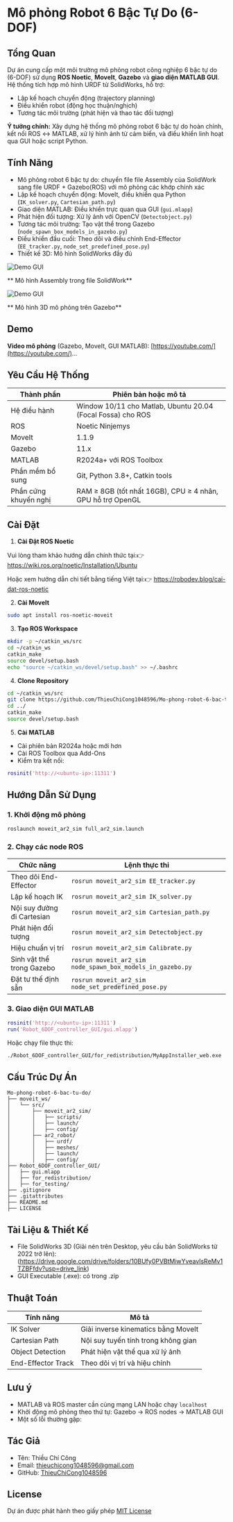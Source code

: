 # Mô phỏng Robot 6 Bậc Tự Do (6-DOF)

## Tổng Quan

Dự án cung cấp một môi trường mô phỏng robot công nghiệp 6 bậc tự do (6-DOF) sử dụng **ROS Noetic**, **MoveIt**, **Gazebo** và **giao diện MATLAB GUI**. Hệ thống tích hợp mô hình URDF từ SolidWorks, hỗ trợ:

* Lập kế hoạch chuyển động (trajectory planning)
* Điều khiển robot (động học thuận/nghịch)
* Tương tác môi trường (phát hiện và thao tác đối tượng)

**Ý tưởng chính:** Xây dựng hệ thống mô phỏng robot 6 bậc tự do hoàn chỉnh, kết nối ROS ↔ MATLAB, xử lý hình ảnh từ cảm biến, và điều khiển linh hoạt qua GUI hoặc script Python.

## Tính Năng

* Mô phỏng robot 6 bậc tự do: chuyển file file Assembly của SolidWork sang file URDF + Gazebo(ROS) với mô phỏng các khớp chính xác
* Lập kế hoạch chuyển động: MoveIt, điều khiển qua Python (`IK_solver.py`, `Cartesian_path.py`)
* Giao diện MATLAB: Điều khiển trực quan qua GUI (`gui.mlapp`)
* Phát hiện đối tượng: Xử lý ảnh với OpenCV (`Detectobject.py`)
* Tương tác môi trường: Tạo vật thể trong Gazebo (`node_spawn_box_models_in_gazebo.py`)
* Điều khiển đầu cuối: Theo dõi và điều chỉnh End-Effector (`EE_tracker.py`, `node_set_predefined_pose.py`)
* Thiết kế 3D: Mô hình SolidWorks đầy đủ


![Demo GUI](https://drive.google.com/uc?export=view&id=1YwCPNcOnOscLRBTUyOEucLvSFvD39UGx)

**             Mô hình Assembly trong file SolidWork** 

![Demo GUI](https://drive.google.com/uc?export=view&id=1m1rPwmgqAXiJfKh5xN3QxK1OqHbtwVgE)

**            Mô hình 3D mô phỏng trên Gazebo** 

## Demo

**Video mô phỏng** (Gazebo, MoveIt, GUI MATLAB):
[https://youtube.com/](https://youtube.com/)...



## Yêu Cầu Hệ Thống

| Thành phần            | Phiên bản hoặc mô tả                                        |
| --------------------- | ----------------------------------------------------------  |
| Hệ điều hành          | Window 10/11 cho Matlab, Ubuntu 20.04 (Focal Fossa) cho ROS |
| ROS                   | Noetic Ninjemys                                             |
| MoveIt                | 1.1.9                                                       |
| Gazebo                | 11.x                                                        |
| MATLAB                | R2024a+ với ROS Toolbox                                     |
| Phần mềm bổ sung      | Git, Python 3.8+, Catkin tools                              |
| Phần cứng khuyến nghị | RAM ≥ 8GB (tốt nhất 16GB), CPU ≥ 4 nhân, GPU hỗ trợ OpenGL  |

## Cài Đặt

1. **Cài Đặt ROS Noetic**

Vui lòng tham khảo hướng dẫn chính thức tại:👉 https://wiki.ros.org/noetic/Installation/Ubuntu

Hoặc xem hướng dẫn chi tiết bằng tiếng Việt tại:👉 https://robodev.blog/cai-dat-ros-noetic

2. **Cài MoveIt**

```bash
sudo apt install ros-noetic-moveit
```

3. **Tạo ROS Workspace**

```bash
mkdir -p ~/catkin_ws/src
cd ~/catkin_ws
catkin_make
source devel/setup.bash
echo "source ~/catkin_ws/devel/setup.bash" >> ~/.bashrc
```

4. **Clone Repository**

```bash
cd ~/catkin_ws/src
git clone https://github.com/ThieuChiCong1048596/Mo-phong-robot-6-bac-tu-do.git
cd ../
catkin_make
source devel/setup.bash
```

5. **Cài MATLAB**

* Cài phiên bản R2024a hoặc mới hơn
* Cài ROS Toolbox qua Add-Ons
* Kiểm tra kết nối:

```matlab
rosinit('http://<ubuntu-ip>:11311')
```

## Hướng Dẫn Sử Dụng

### 1. Khởi động mô phỏng

```bash
roslaunch moveit_ar2_sim full_ar2_sim.launch
```

### 2. Chạy các node ROS

| Chức năng                  | Lệnh thực thi                                              |
| -------------------------- | ---------------------------------------------------------- |
| Theo dõi End-Effector      | `rosrun moveit_ar2_sim EE_tracker.py`                      |
| Lập kế hoạch IK            | `rosrun moveit_ar2_sim IK_solver.py`                       |
| Nội suy đường đi Cartesian | `rosrun moveit_ar2_sim Cartesian_path.py`                  |
| Phát hiện đối tượng        | `rosrun moveit_ar2_sim Detectobject.py`                    |
| Hiệu chuẩn vị trí          | `rosrun moveit_ar2_sim Calibrate.py`                       |
| Sinh vật thể trong Gazebo  | `rosrun moveit_ar2_sim node_spawn_box_models_in_gazebo.py` |
| Đặt tư thế định sẵn        | `rosrun moveit_ar2_sim node_set_predefined_pose.py`        |

### 3. Giao diện GUI MATLAB

```matlab
rosinit('http://<ubuntu-ip>:11311')
run('Robot_6DOF_controller_GUI/gui.mlapp')
```

Hoặc chạy file thực thi:

```bash
./Robot_6DOF_controller_GUI/for_redistribution/MyAppInstaller_web.exe
```

## Cấu Trúc Dự Án

```text
Mo-phong-robot-6-bac-tu-do/
├── moveit_ws/
│   └── src/
│       ├── moveit_ar2_sim/
│       │   ├── scripts/
│       │   ├── launch/
│       │   ├── config/
│       ├── ar2_robot/
│       │   ├── urdf/
│       │   ├── meshes/
│       │   ├── launch/
│       │   ├── config/
├── Robot_6DOF_controller_GUI/
│   ├── gui.mlapp
│   ├── for_redistribution/
│   ├── for_testing/
├── .gitignore
├── .gitattributes
├── README.md
├── LICENSE
```

## Tài Liệu & Thiết Kế

* File SolidWorks 3D (Giải nén trên Desktop, yêu cầu bản SolidWorks từ 2022 trở lên): (https://drive.google.com/drive/folders/10BUfy0PVBtMiwYveavlsReMv1TZBFfdv?usp=drive_link)
* GUI Executable (.exe): có trong .zip

## Thuật Toán

| Tính năng          | Mô tả                               |
| ------------------ | ----------------------------------- |
| IK Solver          | Giải inverse kinematics bằng MoveIt |
| Cartesian Path     | Nội suy tuyến tính trong không gian |
| Object Detection   | Phát hiện vật thể qua xử lý ảnh     |
| End-Effector Track | Theo dõi vị trí và hiệu chỉnh       |

## Lưu ý

* MATLAB và ROS master cần cùng mạng LAN hoặc chạy `localhost`
* Khởi động mô phỏng theo thứ tự: Gazebo → ROS nodes → MATLAB GUI
* Một số lỗi thường gặp:



## Tác Giả

* Tên: Thiều Chí Công
* Email: [thieuchicong1048596@gmail.com](mailto:thieuchicong1048596@gmail.com)
* GitHub: [ThieuChiCong1048596](https://github.com/ThieuChiCong1048596)

## License

Dự án được phát hành theo giấy phép [MIT License](./LICENSE)
